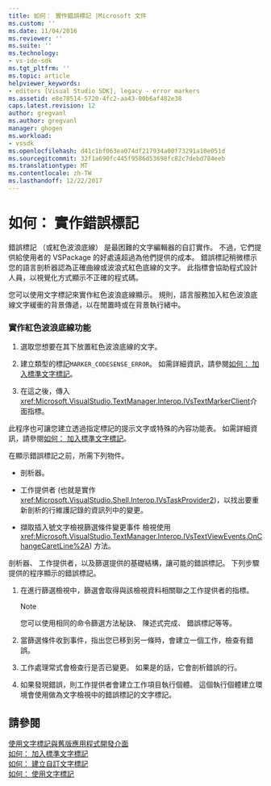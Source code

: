 ```yaml
---
title: 如何： 實作錯誤標記 |Microsoft 文件
ms.custom: ''
ms.date: 11/04/2016
ms.reviewer: ''
ms.suite: ''
ms.technology:
- vs-ide-sdk
ms.tgt_pltfrm: ''
ms.topic: article
helpviewer_keywords:
- editors [Visual Studio SDK], legacy - error markers
ms.assetid: e8e78514-5720-4fc2-aa43-00b6af482e38
caps.latest.revision: 12
author: gregvanl
ms.author: gregvanl
manager: ghogen
ms.workload:
- vssdk
ms.openlocfilehash: d41c1bf063ea074df217934a00f73291a10e051d
ms.sourcegitcommit: 32f1a690fc445f9586d53698fc82c7debd784eeb
ms.translationtype: MT
ms.contentlocale: zh-TW
ms.lasthandoff: 12/22/2017
---
```

# <a name="how-to-implement-error-markers"></a>如何： 實作錯誤標記
錯誤標記 （或紅色波浪底線） 是最困難的文字編輯器的自訂實作。 不過，它們提供給使用者的 VSPackage 的好處遠超過為他們提供的成本。 錯誤標記稍微標示您的語言剖析器認為正確曲線或波浪式紅色底線的文字。 此指標會協助程式設計人員，以視覺化方式顯示不正確的程式碼。  
  
 您可以使用文字標記來實作紅色波浪底線顯示。 規則，語言服務加入紅色波浪底線文字緩衝的背景傳遞，以在閒置時或在背景執行緒中。  
  
### <a name="to-implement-the-red-wavy-underline-feature"></a>實作紅色波浪底線功能  
  
1.  選取您想要在其下放置紅色波浪底線的文字。  
  
2.  建立類型的標記`MARKER_CODESENSE_ERROR`。 如需詳細資訊，請參閱[如何： 加入標準文字標記](../extensibility/how-to-add-standard-text-markers.md)。  
  
3.  在這之後，傳入<xref:Microsoft.VisualStudio.TextManager.Interop.IVsTextMarkerClient>介面指標。  
  
 此程序也可讓您建立透過指定標記的提示文字或特殊的內容功能表。 如需詳細資訊，請參閱[如何： 加入標準文字標記](../extensibility/how-to-add-standard-text-markers.md)。  
  
 在顯示錯誤標記之前，所需下列物件。  
  
-   剖析器。  
  
-   工作提供者 (也就是實作<xref:Microsoft.VisualStudio.Shell.Interop.IVsTaskProvider2>)，以找出要重新剖析的行維護記錄的資訊列中的變更。  
  
-   擷取插入號文字檢視篩選條件變更事件 檢視使用<xref:Microsoft.VisualStudio.TextManager.Interop.IVsTextViewEvents.OnChangeCaretLine%2A>) 方法。  
  
 剖析器、 工作提供者，以及篩選提供的基礎結構，讓可能的錯誤標記。 下列步驟提供的程序顯示的錯誤標記。  
  
1.  在進行篩選檢視中，篩選會取得與該檢視資料相關聯之工作提供者的指標。  
  
    > [!NOTE]
    >  您可以使用相同的命令篩選方法秘訣、 陳述式完成、 錯誤標記等等。  
  
2.  當篩選條件收到事件，指出您已移到另一條時，會建立一個工作，檢查有錯誤。  
  
3.  工作處理常式會檢查行是否已變更。 如果是的話，它會剖析錯誤的行。  
  
4.  如果發現錯誤，則工作提供者會建立工作項目執行個體。 這個執行個體建立環境會使用做為文字檢視中的錯誤標記的文字標記。  
  
## <a name="see-also"></a>請參閱  
 [使用文字標記與舊版應用程式開發介面](../extensibility/using-text-markers-with-the-legacy-api.md)   
 [如何： 加入標準文字標記](../extensibility/how-to-add-standard-text-markers.md)   
 [如何： 建立自訂文字標記](../extensibility/how-to-create-custom-text-markers.md)   
 [如何： 使用文字標記](../extensibility/how-to-use-text-markers.md)